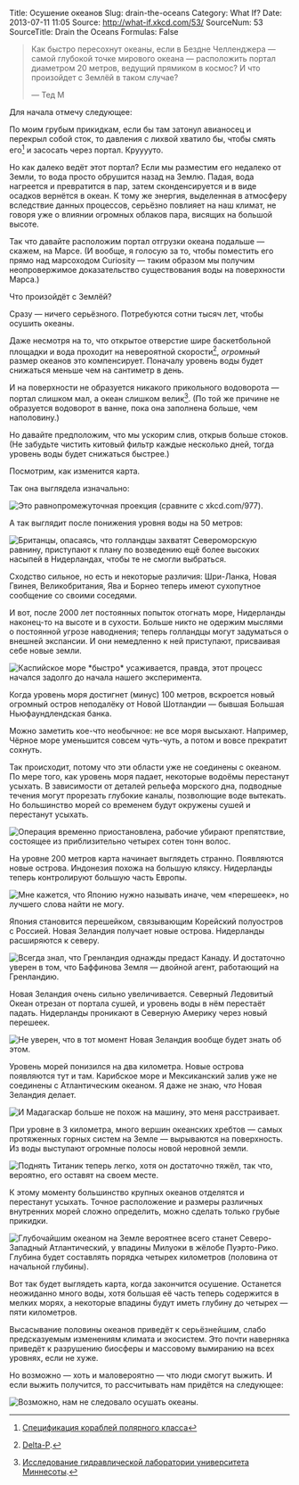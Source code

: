 Title: Осушение океанов
Slug: drain-the-oceans
Category: What If?
Date: 2013-07-11 11:05
Source: http://what-if.xkcd.com/53/
SourceNum: 53
SourceTitle: Drain the Oceans
Formulas: False

> Как быстро пересохнут океаны, если в Бездне Челленджера — самой глубокой точке мирового океана — расположить портал диаметром 20 метров, ведущий прямиком в космос? И что произойдет с Землёй в таком случае?
>
> — Тед М

Для начала отмечу следующее:

По моим грубым прикидкам, если бы там затонул авианосец и перекрыл собой сток, то давления с лихвой хватило бы, чтобы смять его[^1] и засосать через портал. Крууууто.

[^1]: [Спецификация кораблей полярного класса](http://www.iacs.org.uk/document/public/Publications/Unified_requirements/PDF/UR_I_pdf410.pdf)

Но как далеко ведёт этот портал? Если мы разместим его недалеко от Земли, то вода просто обрушится назад на Землю. Падая, вода нагреется и превратится в пар, затем сконденсируется и в виде осадков вернётся в океан. К тому же энергия, выделенная в атмосферу вследствие данных процессов, серьёзно повлияет на наш климат, не говоря уже о влиянии огромных облаков пара, висящих на большой высоте.

Так что давайте расположим портал отгрузки океана подальше — скажем, на Марсе. (И вообще, я голосую за то, чтобы поместить его прямо над марсоходом Curiosity — таким образом мы получим неопровержимое доказательство существования воды на поверхности Марса.)

Что произойдёт с Землёй?

Сразу — ничего серьёзного. Потребуются сотни тысяч лет, чтобы осушить океаны.

Даже несмотря на то, что открытое отверстие шире баскетбольной площадки и вода проходит на невероятной скорости[^2], _огромный_ размер океанов это компенсирует. Поначалу уровень воды будет снижаться меньше чем на сантиметр в день.

[^2]: [Delta-P](http://xkcd.com/969/).

И на поверхности не образуется никакого прикольного водоворота — портал слишком мал, а океан слишком велик[^3]. (По той же причине не образуется водоворот в ванне, пока она заполнена больше, чем наполовину.)

[^3]: [Исследование гидравлической лаборатории университета Миннесоты](http://www.leg.state.mn.us/docs/pre2003/other/840235.pdf).

Но давайте предположим, что мы ускорим слив, открыв больше стоков. (Не забудьте чистить китовый фильтр каждые несколько дней, тогда уровень воды будет снижаться быстрее.)

Посмотрим, как изменится карта.

Так она выглядела изначально:

![](/uploads/053-drain-the-oceans/drain_0m_ru.png "Это равнопромежуточная проекция (сравните с xkcd.com/977).")

А так выглядит после понижения уровня воды на 50 метров:

![](/uploads/053-drain-the-oceans/drain_50m_ru.png "Британцы, опасаясь, что голландцы захватят Североморскую равнину, приступают к плану по возведению ещё более высоких насыпей в Нидерландах, чтобы те не смогли выбраться.")

Сходство сильное, но есть и некоторые различия: Шри-Ланка, Новая Гвинея, Великобритания, Ява и Борнео теперь имеют сухопутное сообщение со своими соседями.

И вот, после 2000 лет постоянных попыток отогнать море, Нидерланды наконец-то на высоте и в сухости. Больше никто не одержим мыслями о постоянной угрозе наводнения; теперь голландцы могут задуматься о внешней экспансии. И они немедленно к ней приступают, присваивая себе новые земли.

![](/uploads/053-drain-the-oceans/drain_100m_ru.png "Каспийское море *быстро* усаживается, правда, этот процесс начался задолго до начала нашего эксперимента.")

Когда уровень моря достигнет (минус) 100 метров, вскроется новый огромный остров неподалёку от Новой Шотландии — бывшая Большая Ньюфаундлендская банка.

Можно заметить кое-что необычное: не все моря высыхают. Например, Чёрное море уменьшится совсем чуть-чуть, а потом и вовсе прекратит сохнуть.

Так происходит, потому что эти области уже не соединены с океаном. По мере того, как уровень моря падает, некоторые водоёмы перестанут усыхать. В зависимости от деталей рельефа морского дна, подводные течения могут прорезать глубокие каналы, позволющие воде вытекать. Но большинство морей со временем будут окружены сушей и перестанут усыхать.

![](/uploads/053-drain-the-oceans/drain_200m_ru.png "Операция временно приостановлена, рабочие убирают препятствие, состоящее из приблизительно четырех сотен тонн волос.")

На уровне 200 метров карта начинает выглядеть странно. Появляются новые острова. Индонезия похожа на большую кляксу. Нидерланды теперь контролируют большую часть Европы.

![](/uploads/053-drain-the-oceans/drain_500m_ru.png "Мне кажется, что Японию нужно называть иначе, чем «перешеек», но лучшего слова найти не могу.")

Япония становится перешейком, связывающим Корейский полуостров с Россией. Новая Зеландия получает новые острова. Нидерланды расширяются к северу.

![](/uploads/053-drain-the-oceans/drain_1km_ru.png "Всегда знал, что Гренландия однажды предаст Канаду. И достаточно уверен в том, что Баффинова Земля — двойной агент, работающий на Гренландию.")

Новая Зеландия очень сильно увеличивается. Северный Ледовитый Океан отрезан от портала сушей, и уровень воды в нём перестаёт падать. Нидерланды проникают в Северную Америку через новый перешеек.

![](/uploads/053-drain-the-oceans/drain_2km_ru.png "Не уверен, что в тот момент Новая Зеландия вообще будет знать об этом.")

Уровень морей понизился на два километра. Новые острова появляются тут и там. Карибское море и Мексиканский залив уже не соединены с Атлантическим океаном. Я даже не знаю, _что_ Новая Зеландия делает.

![](/uploads/053-drain-the-oceans/drain_3km_ru.png "И Мадагаскар больше не похож на машину, это меня расстраивает.")

При уровне в 3 километра, много вершин океанских хребтов — самых протяженных горных систем на Земле — вырываются на поверхность. Из воды выступают огромные полосы новой неровной земли.

![](/uploads/053-drain-the-oceans/drain_5km_ru.png "Поднять Титаник теперь легко, хотя он достаточно тяжёл, так что, вероятно, его оставят на своем месте.")

К этому моменту большинство крупных океанов отделятся и перестанут усыхать. Точное расположение и размеры различных внутренних морей сложно определить, можно сделать только грубые прикидки.

![](/uploads/053-drain-the-oceans/drain_ed_ru.png "Глубочайшим океаном на Земле вероятнее всего станет Северо-Западный Атлантический, у впадины Милуоки в жёлобе Пуэрто-Рико. Глубина будет составлять порядка четырех километров (половина от начальной глубины).")

Вот так будет выглядеть карта, когда закончится осушение. Останется неожиданно много воды, хотя большая её часть теперь содержится в мелких морях, а некоторые впадины будут иметь глубину до четырех — пяти километров.

Высасывание половины океанов приведёт к серьёзнейшим, слабо предсказуемым изменениям климата и экосистем. Это почти наверняка приведёт к разрушению биосферы и массовому вымиранию на всех уровнях, если не хуже.

Но возможно — хоть и маловероятно — что люди смогут выжить. И если выжить получится, то рассчитывать нам придётся на следующее:

![](/uploads/053-drain-the-oceans/drain_nl_ru.png "Возможно, нам не следовало осушать океаны.")
